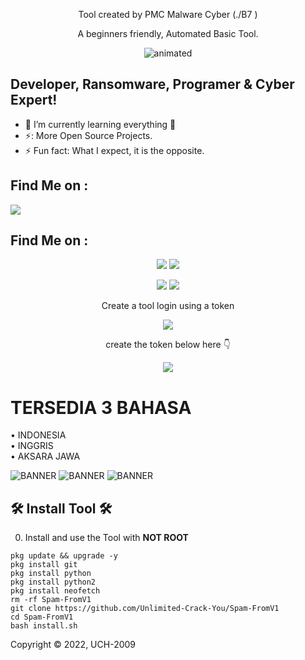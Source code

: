 <p align="center">Tool created by PMC Malware Cyber (./B7 )
<p align="center">A beginners friendly, Automated Basic Tool.</p>
<p align="center"><img src="https://media.giphy.com/media/3oEjHQxSq1ZSBXZgeQ/giphy.gif" alt="animated" /></p>

## Developer, Ransomware, Programer & Cyber Expert!
- 🌱 I’m currently learning everything 🤣
- ⚡: More Open Source Projects.
- ⚡ Fun fact: What I expect, it is the opposite.

## Find Me on :
<p align="left">
  <a href="https://github.com/PMC-Cyber" target="_blank"><img src="https://img.shields.io/badge/Github-PMC MALWARE CYBER-green?style=for-the-badge&logo=github"></a>
</p>

## Find Me on :
<p align="center">
  <a href="https://www.instagram.com/aprizal_febrian" target="_blank"><img src="https://img.shields.io/badge/Instagram-PMC MALWARE CYBER-red?style=for-the-badge&logo=instagram"></a>
  <a href="https://chat.whatsapp.com/GSXO5n4K3NAKvmccNzNe3l" target="_blank"><img src="https://img.shields.io/badge/WhatsApp-Grup PMC MALWARE CYBER-red?style=for-the-badge&logo=whatsapp"></a>
<p align="center">
  <a href="https://t.me/purwokerto_malware_cyber" target="_blank"><img src="https://img.shields.io/badge/telegram-Grup PMC MALWARE CYBER-red?style=for-the-badge&logo=telegram"></a>
  <a href="https://www.youtube.com/@from-system-comunity" target="_blank"><img src="https://img.shields.io/badge/YouTube-PMC MALWARE CYBER-red?style=for-the-badge&logo=youtube"></a>
</br>

<p align="center">Create a tool login using a token
<p align="center"><img src="https://i.ibb.co/vPqDP5g/Screenshot-2024-01-16-12-36-46-73.jpg" /></p>
<p align="center">create the token below here 👇
<p align="center">
  <a href="https://www.instagram.com/aprizal_febrian" target="_blank"><img src="https://img.shields.io/badge/TOKEN 👉-CLICK HERE-red?style=for-the-badge&logo=Website"></a>

# TERSEDIA 3 BAHASA
• INDONESIA
<br>
• INGGRIS
<br>
• AKSARA JAWA

![BANNER](https://i.ibb.co/NnmCH9t/IMG-20231015-072445.jpg)
![BANNER](https://i.ibb.co/NnmCH9t/IMG-20231015-072445.jpg)
![BANNER](https://i.ibb.co/NnmCH9t/IMG-20231015-072445.jpg)

## 🛠 Install Tool 🛠

0) Install and use the Tool with **NOT ROOT**

```pkg update && upgrade -y```
<br>
```pkg install git```
<br>
```pkg install python```
<br>
```pkg install python2```
<br>
```pkg install neofetch```
<br>
```rm -rf Spam-FromV1```
<br>
```git clone https://github.com/Unlimited-Crack-You/Spam-FromV1```
<br>
```cd Spam-FromV1```
<br>
```bash install.sh```
<br>

Copyright © 2022, UCH-2009 
